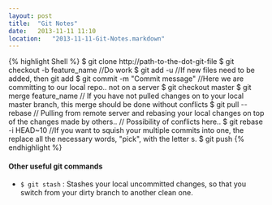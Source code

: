 ```yaml
---
layout: post
title:  "Git Notes"
date:   2013-11-11 11:10
location:   "2013-11-11-Git-Notes.markdown" 
---
```

{% highlight Shell %}
$ git clone http://path-to-the-dot-git-file
$ git checkout -b feature_name
//Do work
$ git add -u
//If new files need to be added, then git add <fileName>
$ git commit -m "Commit message"
//Here we are committing to our local repo.. not on a server
$ git checkout master
$ git merge feature_name
// If you have not pulled changes on to your local master branch, this merge should be done without conflicts
$ git pull --rebase
// Pulling from remote server and rebasing your local changes on top of the changes made by others.. 
// Possibility of conflicts here..
$ git rebase -i HEAD~10
//If you want to squish your multiple commits into one, the replace all the necessary words, "pick", with the letter s.
$ git push
{% endhighlight %}

#### Other useful git commands
* `$ git stash` : Stashes your local uncommitted changes, so that you switch from your dirty branch to another clean one.
